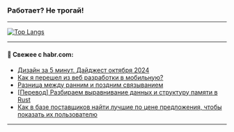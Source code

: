 ### Работает? Не трогай!

---
<!--
#### 🛠️ Technical stack:

![Java](https://img.shields.io/badge/Java-informational?logo=Oracle&style=flat&logoColor=white&color=FF4500)
![Kotlin](https://img.shields.io/badge/Kotlin-informational?logo=Kotlin&style=flat&logoColor=white&color=774D97)
![TS](https://img.shields.io/badge/TypeScript-informational?logo=typeScript&style=flat&logoColor=black&color=017acc)
![Python](https://img.shields.io/badge/Python-informational?logo=Python&style=flat&logoColor=black&color=ffdd54) <br>
![Spring](https://img.shields.io/badge/Spring-informational?logo=Spring&style=flat&logoColor=white&color=6DB33F) 
![SpringBoot](https://img.shields.io/badge/SpringBoot-informational?logo=SpringBoot&style=flat&logoColor=white&color=6DB33F)
![Nest](https://img.shields.io/badge/NestJS-informational?logo=NestJS&style=flat&logoColor=white&color=E0234E) 
![NodeJS](https://img.shields.io/badge/NodeJS-informational?logo=node.js&style=flat&logoColor=white&color=70A760)<br>
![PostgreSQL](https://img.shields.io/badge/PostgreSQL-informational?logo=PostgreSQL&style=flat&logoColor=white&color=DAA520)
![MongoDB](https://img.shields.io/badge/MongoDB-informational?logo=MongoDB&style=flat&logoColor=white&color=870000)
![Apache](https://img.shields.io/badge/Apache-informational?logo=apache&style=flat&logoColor=white&color=f74e28)

___ 
-->

<!--- #### 🛠️ : --->

[![Top Langs](https://github-readme-stats-82jvfl3w3-advtsettinggmailcoms-projects.vercel.app/api/top-langs/?username=zloylis&langs_count=10&hide_title=true&title_color=e6edf3&size_weight=0.5&count_weight=0.5&layout=compact&hide_progress=true&hide_border=true&theme=dracula)](https://github.com/zloylis)

<!---


####  :octocat:&nbsp;&nbsp; Статистика:

![GitHub stats](https://github-readme-stats-u2qms2cxw-advtsettinggmailcoms-projects.vercel.app/api?username=zloylis&show_icons=true&hide_border=true&theme=dracula&title_color=e6edf3&include_all_commits=true&count_private=true&hide_rank=false&hide_title=true&rank_icon=github)
-->
---

#### 💬 Свежее с habr.com:

<!-- BLOG-POST-LIST:START -->
- [Дизайн за 5 минут. Дайджест октября 2024](https://habr.com/ru/companies/garage8/articles/856738/?utm_source=habrahabr&utm_medium=rss&utm_campaign=856738)
- [Как я перешел из веб разработки в мобильную?](https://habr.com/ru/articles/855146/?utm_source=habrahabr&utm_medium=rss&utm_campaign=855146)
- [Разница между ранним и поздним связыванием](https://habr.com/ru/articles/856578/?utm_source=habrahabr&utm_medium=rss&utm_campaign=856578)
- [[Перевод] Разбираем выравнивание данных и структуру памяти в Rust](https://habr.com/ru/companies/beget/articles/856720/?utm_source=habrahabr&utm_medium=rss&utm_campaign=856720)
- [Как в базе поставщиков найти лучшие по цене предложения, чтобы показать их пользователю](https://habr.com/ru/companies/oleg-bunin/articles/856540/?utm_source=habrahabr&utm_medium=rss&utm_campaign=856540)
<!-- BLOG-POST-LIST:END -->

---
